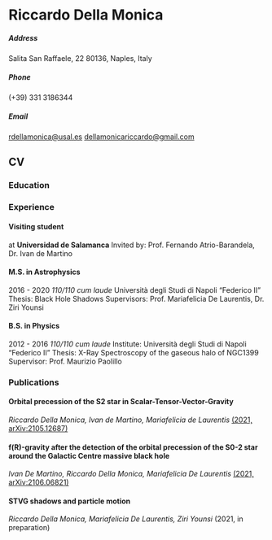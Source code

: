 # Riccardo Della Monica

##### Address
Salita San Raffaele, 22 80136, Naples, Italy
##### Phone
(+39) 331 3186344
##### Email
rdellamonica@usal.es
dellamonicariccardo@gmail.com

## CV

### Education

### Experience

#### Visiting student
at **Universidad de Salamanca**
Invited by: Prof. Fernando Atrio-Barandela, Dr. Ivan de Martino

#### M.S. in Astrophysics
2016 - 2020
*110/110 cum laude*
Università degli Studi di Napoli “Federico II”
Thesis: Black Hole Shadows
Supervisors: Prof. Mariafelicia De Laurentis, Dr. Ziri Younsi

#### B.S. in Physics
2012 - 2016
*110/110 cum laude*
Institute: Università degli Studi di Napoli “Federico II”
Thesis: X-Ray Spectroscopy of the gaseous halo of NGC1399
Supervisor: Prof. Maurizio Paolillo



### Publications


#### Orbital precession of the S2 star in Scalar-Tensor-Vector-Gravity
*Riccardo Della Monica, Ivan de Martino, Mariafelicia de Laurentis*
[(2021, arXiv:2105.12687)](#)

#### f(R)-gravity after the detection of the orbital precession of the S0-2 star around the Galactic Centre massive black hole 
*Ivan De Martino, Riccardo Della Monica, Mariafelicia De Laurentis*
[(2021, arXiv:2106.06821)](#)

#### STVG shadows and particle motion
*Riccardo Della Monica, Mariafelicia De Laurentis, Ziri Younsi*
(2021, in preparation)
